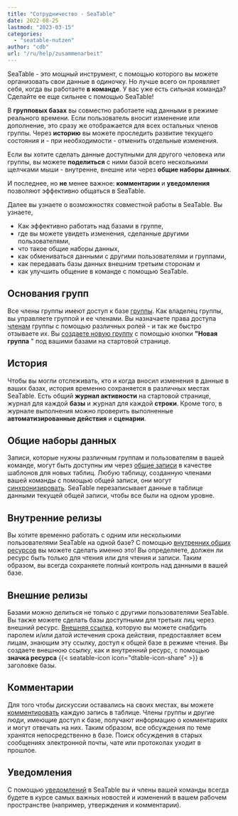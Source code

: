 ```yaml
---
title: "Сотрудничество - SeaTable"
date: 2022-08-25
lastmod: "2023-03-15"
categories: 
  - "seatable-nutzen"
author: "cdb"
url: "/ru/help/zusammenarbeit"
---
```


SeaTable - это мощный инструмент, с помощью которого вы можете организовать свои данные в одиночку. Но лучше всего он проявляет себя, когда вы работаете **в команде**. У вас уже есть сильная команда? Сделайте ее еще сильнее с помощью SeaTable!

В **групповых базах** вы совместно работаете над данными в режиме реального времени. Если пользователь вносит изменение или дополнение, это сразу же отображается для всех остальных членов группы. Через **историю** вы можете проследить развитие текущего состояния и - при необходимости - отменить отдельные изменения.

Если вы хотите сделать данные доступными для другого человека или группы, вы можете **поделиться** с ними базой всего несколькими щелчками мыши - внутренне, внешне или через **общие наборы данных**.

И последнее, но **не** менее важное: **комментарии** и **уведомления** позволяют эффективно общаться в SeaTable.

Далее вы узнаете о возможностях совместной работы в SeaTable. Вы узнаете,

- Как эффективно работать над базами в группе,
- где вы можете увидеть изменения, сделанные другими пользователями,
- что такое общие наборы данных,
- как обмениваться данными с другими пользователями и группами,
- как передавать базы данных внешним третьим сторонам и
- как улучшить общение в команде с помощью SeaTable.

## Основания групп

Все члены группы имеют доступ к базе [группы](https://seatable.io/ru/docs/arbeiten-mit-gruppen/einfuehrung-in-die-arbeit-mit-gruppen/). Как владелец группы, вы управляете группой и ее членами. Вы назначаете права доступа [членам](https://seatable.io/ru/docs/arbeiten-mit-gruppen/gruppenmitglieder-und-ihre-berechtigungen/) группы с помощью различных ролей - и так же быстро отзываете их. Вы [создаете новую группу](https://seatable.io/ru/docs/arbeiten-mit-gruppen/eine-neue-gruppe-anlegen/) с помощью кнопки **"Новая группа** " под вашими базами на стартовой странице.

## История

Чтобы вы могли отслеживать, кто и когда вносил изменения в данные в ваших базах, история временно сохраняется в различных местах SeaTable. Есть общий **журнал активности** на стартовой странице, журнал для каждой **базы** и журнал для каждой **строки**. Кроме того, в журнале выполнения можно проверить выполненные **автоматизированные действия** и **сценарии**.

## Общие наборы данных

Записи, которые нужны различным группам и пользователям в вашей команде, могут быть доступны им через [общие записи](https://seatable.io/ru/docs/gemeinsame-datensaetze/funktionsweise-von-gemeinsamen-datensaetzen/) в качестве шаблонов для новых таблиц. Любую таблицу, созданную членами вашей команды с помощью общей записи, они могут [синхронизировать](https://seatable.io/ru/docs/gemeinsame-datensaetze/synchronisation-eines-gemeinsamen-datensatzes/). SeaTable перезаписывает данные в таблице данными текущей общей записи, чтобы все были на одном уровне.

## Внутренние релизы

Вы хотите временно работать с одним или несколькими пользователями SeaTable на одной базе? С помощью [внутренних общих ресурсов](https://seatable.io/ru/docs/freigaben/base-und-ansichtsfreigaben-im-ueberblick/) вы можете сделать именно это! Вы определяете, должен ли ресурс быть только для чтения или для чтения и записи. Таким образом, вы всегда сохраняете полный контроль над данными в вашей базе.

## Внешние релизы

Базами можно делиться не только с другими пользователями SeaTable. Вы также можете сделать базы доступными для третьих лиц через внешний ресурс. [Внешняя ссылка](https://seatable.io/ru/docs/freigaben/externer-link-erklaert/), которую вы можете снабдить паролем и/или датой истечения срока действия, предоставляет всем лицам, знающим эту ссылку, доступ к общей базе в режиме чтения. Вы создаете внешнюю ссылку, как и внутренний ресурс, с помощью **значка ресурса** {{< seatable-icon icon="dtable-icon-share" >}} в заголовке базы.

## Комментарии

Для того чтобы дискуссии оставались на своих местах, вы можете [комментировать](https://seatable.io/ru/docs/arbeiten-mit-zeilen/zeilen-kommentieren/) каждую запись в таблице. Члены группы и другие люди, имеющие доступ к базе, получают информацию о комментариях и могут отвечать на них. Таким образом, все обсуждения по теме хранятся непосредственно в базе. Поиск обсуждения в старых сообщениях электронной почты, чате или протоколах уходит в прошлое.

## Уведомления

С помощью [уведомлений](https://seatable.io/ru/docs/benachrichtigungen/sinn-und-zweck-von-benachrichtigungen-in-seatable/) в SeaTable вы и члены вашей команды всегда будете в курсе самых важных новостей и изменений в вашем рабочем пространстве (например, утверждения и комментарии).
